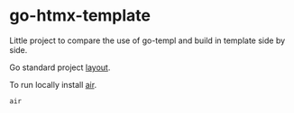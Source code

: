 # go-htmx-template

Little project to compare the use of go-templ and build in template side by side.

Go standard project [layout](https://github.com/golang-standards/project-layout).

To run locally install [air](https://github.com/cosmtrek/air).

```sh
air
```
